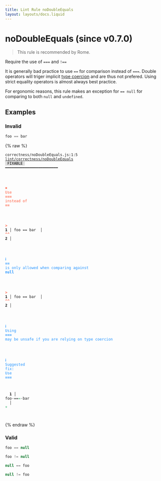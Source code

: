 ```yaml
---
title: Lint Rule noDoubleEquals
layout: layouts/docs.liquid
---
```


# noDoubleEquals (since v0.7.0)

> This rule is recommended by Rome.

Require the use of `===` and `!==`

It is generally bad practice to use `==` for comparison instead of
`===`. Double operators will triger implicit [type coercion](https://developer.mozilla.org/en-US/docs/Glossary/Type_coercion)
and are thus not prefered. Using strict equality operators is almost
always best practice.

For ergonomic reasons, this rule makes an exception for `== null` for
comparing to both `null` and `undefined`.

## Examples

### Invalid

```jsx
foo == bar
```

{% raw %}<pre class="language-text"><code class="language-text">correctness/noDoubleEquals.js:1:5 <a href="https://rome.tools/docs/lint/rules/noDoubleEquals">lint/correctness/noDoubleEquals</a> <span style="color: #000; background-color: #ddd;"> FIXABLE </span> ━━━━━━━━━━━━━━━━━━━━━━━━

<strong><span style="color: Tomato;">  </span></strong><strong><span style="color: Tomato;">✖</span></strong> <span style="color: Tomato;">Use </span><span style="color: Tomato;"><strong>===</strong></span><span style="color: Tomato;"> instead of </span><span style="color: Tomato;"><strong>==</strong></span>
  
<strong><span style="color: Tomato;">  </span></strong><strong><span style="color: Tomato;">&gt;</span></strong> <strong>1 │ </strong>foo == bar
   <strong>   │ </strong>    <strong><span style="color: Tomato;">^</span></strong><strong><span style="color: Tomato;">^</span></strong>
    <strong>2 │ </strong>
  
<strong><span style="color: rgb(38, 148, 255);">  </span></strong><strong><span style="color: rgb(38, 148, 255);">ℹ</span></strong> <span style="color: rgb(38, 148, 255);"><strong>==</strong></span><span style="color: rgb(38, 148, 255);"> is only allowed when comparing against </span><span style="color: rgb(38, 148, 255);"><strong>null</strong></span>
  
<strong><span style="color: Tomato;">  </span></strong><strong><span style="color: Tomato;">&gt;</span></strong> <strong>1 │ </strong>foo == bar
   <strong>   │ </strong>    <strong><span style="color: Tomato;">^</span></strong><strong><span style="color: Tomato;">^</span></strong>
    <strong>2 │ </strong>
  
<strong><span style="color: rgb(38, 148, 255);">  </span></strong><strong><span style="color: rgb(38, 148, 255);">ℹ</span></strong> <span style="color: rgb(38, 148, 255);">Using </span><span style="color: rgb(38, 148, 255);"><strong>===</strong></span><span style="color: rgb(38, 148, 255);"> may be unsafe if you are relying on type coercion</span>
  
<strong><span style="color: rgb(38, 148, 255);">  </span></strong><strong><span style="color: rgb(38, 148, 255);">ℹ</span></strong> <span style="color: rgb(38, 148, 255);">Suggested fix</span><span style="color: rgb(38, 148, 255);">: </span><span style="color: rgb(38, 148, 255);">Use </span><span style="color: rgb(38, 148, 255);"><strong>===</strong></span>
  
<strong>  </strong><strong>  1 │ </strong>foo<span style="opacity: 0.8;">·</span>==<span style="color: MediumSeaGreen;">=</span><span style="opacity: 0.8;">·</span>bar
<strong>  </strong><strong>    │ </strong>      <span style="color: MediumSeaGreen;">+</span>    
</code></pre>{% endraw %}

### Valid

```jsx
foo == null
```

```jsx
foo != null
```

```jsx
null == foo
```

```jsx
null != foo
```

